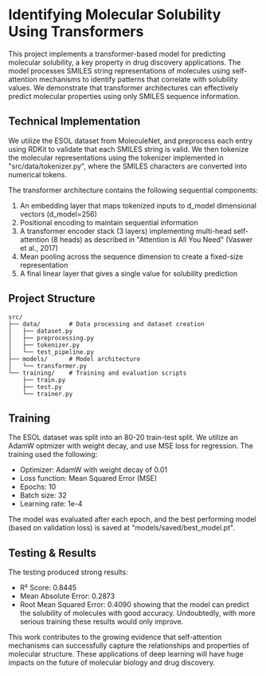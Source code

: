 # Identifying Molecular Solubility Using Transformers
This project implements a transformer-based model for predicting molecular solubility, a key property in drug discovery applications. The model processes SMILES string representations of molecules using self-attention mechanisms to identify patterns that correlate with solubility values. We demonstrate that transformer architectures can effectively predict molecular properties using only SMILES sequence information.

## Technical Implementation

We utilize the ESOL dataset from MoleculeNet, and preprocess each entry using RDKit to validate that each SMILES string is valid. We then tokenize the molecular representations using the tokenizer implemented in "src/data/tokenizer.py", where the SMILES characters are converted into numerical tokens. 

The transformer architecture contains the following sequential components:
1. An embedding layer that maps tokenized inputs to d_model dimensional vectors (d_model=256)
2. Positional encoding to maintain sequential information
3. A transformer encoder stack (3 layers) implementing multi-head self-attention (8 heads) as described in "Attention is All You Need" (Vaswer et al., 2017)
4. Mean pooling across the sequence dimension to create a fixed-size representation
5. A final linear layer that gives a single value for solubility prediction

## Project Structure

```
src/
├── data/        # Data processing and dataset creation
│   ├── dataset.py      
│   ├── preprocessing.py 
│   ├── tokenizer.py    
│   └── test_pipeline.py
├── models/      # Model architecture
│   └── transformer.py
└── training/    # Training and evaluation scripts
    ├── train.py
    ├── test.py
    └── trainer.py
```

## Training

The ESOL dataset was split into an 80-20 train-test split. We utilize an AdamW optmizer with weight decay, and use MSE loss for regression. The training used the following: 
- Optimizer: AdamW with weight decay of 0.01
- Loss function: Mean Squared Error (MSE)
- Epochs: 10
- Batch size: 32
- Learning rate: 1e-4

The model was evaluated after each epoch, and the best performing model (based on validation loss) is saved at "models/saved/best_model.pt". 

## Testing & Results

The testing produced strong results: 
- R² Score: 0.8445
- Mean Absolute Error: 0.2873
- Root Mean Squared Error: 0.4090
showing that the model can predict the solubility of molecules with good accuracy. Undoubtedly, with more serious training these results would only improve.  

This work contributes to the growing evidence that self-attention mechanisms can successfully capture the relationships and properties of molecular structure. These applications of deep learning will have huge impacts on the future of molecular biology and drug discovery. 

